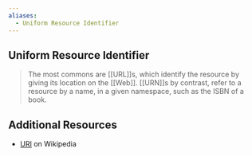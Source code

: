 ```yaml
---
aliases:
  - Uniform Resource Identifier
---
```


## Uniform Resource Identifier

>The most commons are [[URL]]s, which identify the resource by giving its location on the [[Web]]. [[URN]]s by contrast, refer to a resource by a name, in a given namespace, such as the ISBN of a book.

## Additional Resources
- [URI](https://en.wikipedia.org/wiki/URI) on Wikipedia


